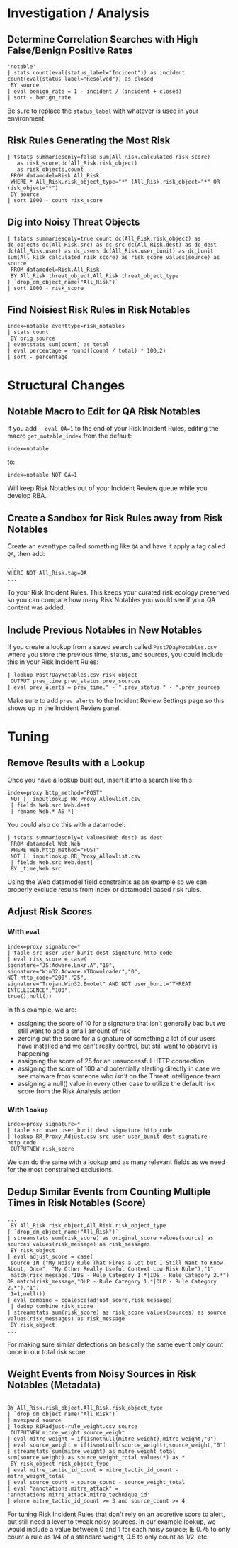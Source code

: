 # Investigation / Analysis
## Determine Correlation Searches with High False/Benign Positive Rates
```
'notable'
| stats count(eval(status_label="Incident")) as incident count(eval(status_label="Resolved")) as closed
 BY source
| eval benign_rate = 1 - incident / (incident + closed)
| sort - benign_rate
```
Be sure to replace the `status_label` with whatever is used in your environment.

## Risk Rules Generating the Most Risk
```
| tstats summariesonly=false sum(All_Risk.calculated_risk_score) 
   as risk_score,dc(All_Risk.risk_object) 
   as risk_objects,count
 FROM datamodel=Risk.All_Risk
 WHERE * All_Risk.risk_object_type="*" (All_Risk.risk_object="*" OR risk_object="*")
 BY source 
| sort 1000 - count risk_score
```

## Dig into Noisy Threat Objects
```
| tstats summariesonly=true count dc(All_Risk.risk_object) as dc_objects dc(All_Risk.src) as dc_src dc(All_Risk.dest) as dc_dest dc(All_Risk.user) as dc_users dc(All_Risk.user_bunit) as dc_bunit sum(All_Risk.calculated_risk_score) as risk_score values(source) as source
 FROM datamodel=Risk.All_Risk
 BY All_Risk.threat_object,All_Risk.threat_object_type 
| `drop_dm_object_name("All_Risk")` 
| sort 1000 - risk_score
```

## Find Noisiest Risk Rules in Risk Notables
```
index=notable eventtype=risk_notables 
| stats count
 BY orig_source 
| eventstats sum(count) as total 
| eval percentage = round((count / total) * 100,2) 
| sort - percentage
```

# Structural Changes
## Notable Macro to Edit for QA Risk Notables
If you add `| eval QA=1` to the end of your Risk Incident Rules, editing the macro `get_notable_index` from the default:
```
index=notable
```
to:
```
index=notable NOT QA=1
```
Will keep Risk Notables out of your Incident Review queue while you develop RBA.

## Create a Sandbox for Risk Rules away from Risk Notables
Create an eventtype called something like `QA` and have it apply a tag called `QA`, then add:
```
...
WHERE NOT All_Risk.tag=QA
...
```
To your Risk Incident Rules. This keeps your curated risk ecology preserved so you can compare how many Risk Notables you would see if your QA content was added.

## Include Previous Notables in New Notables
If you create a lookup from a saved search called `Past7DayNotables.csv` where you store the previous time, status, and sources, you could include this in your Risk Incident Rules:
```
| lookup Past7DayNotables.csv risk_object
 OUTPUT prev_time prev_status prev_sources
| eval prev_alerts = prev_time." - ".prev_status." - ".prev_sources
```
Make sure to add `prev_alerts` to the Incident Review Settings page so this shows up in the Incident Review panel.

# Tuning
## Remove Results with a Lookup
Once you have a lookup built out, insert it into a search like this:
```
index=proxy http_method="POST"
 NOT [| inputlookup RR_Proxy_Allowlist.csv
 | fields Web.src Web.dest
 | rename Web.* AS *]
```
You could also do this with a datamodel:
```
| tstats summariesonly=t values(Web.dest) as dest
 FROM datamodel Web.Web
 WHERE Web.http_method="POST"
 NOT [| inputlookup RR_Proxy_Allowlist.csv
 | fields Web.src Web.dest]
 BY _time,Web.src
```

Using the Web datamodel field constraints as an example so we can properly exclude results from index or datamodel based risk rules.

## Adjust Risk Scores
### With `eval`
```
index=proxy signature=*
| table src user user_bunit dest signature http_code
| eval risk_score = case(
signature="JS:Adware.Lnkr.A","10",
signature="Win32.Adware.YTDownloader","0",
NOT http_code="200","25",
signature="Trojan.Win32.Emotet" AND NOT user_bunit="THREAT INTELLIGENCE","100",
true(),null())
```

In this example, we are:

- assigning the score of 10 for a signature that isn't generally bad but we still want to add a small amount of risk
- zeroing out the score for a signature of something a lot of our users have installed and we can't really control, but still want to observe is happening
- assigning the score of 25 for an unsuccessful HTTP connection
- assigning the score of 100 and potentially alerting directly in case we see malware from someone who *isn't* on the Threat Intelligence team
- assigning a null() value in every other case to utilize the default risk score from the Risk Analysis action

### With `lookup`
```
index=proxy signature=* 
| table src user user_bunit dest signature http_code
| lookup RR_Proxy_Adjust.csv src user user_bunit dest signature http_code
 OUTPUTNEW risk_score
 ```

We can do the same with a lookup and as many relevant fields as we need for the most constrained exclusions.

## Dedup Similar Events from Counting Multiple Times in Risk Notables (Score)
```
...
 BY All_Risk.risk_object,All_Risk.risk_object_type 
| `drop_dm_object_name("All_Risk")` 
| streamstats sum(risk_score) as original_score values(source) as sources values(risk_message) as risk_messages
 BY risk_object
| eval adjust_score = case(
 source IN ("My Noisy Rule That Fires a Lot but I Still Want to Know About, Once", "My Other Really Useful Context Low Risk Rule"),"1",
 match(risk_message,"IDS - Rule Category 1.*|IDS - Rule Category 2.*") OR match(risk_message,"DLP - Rule Category 1.*|DLP - Rule Category 2.*"),"1",
 1=1,null())
| eval combine = coalesce(adjust_score,risk_message)
 | dedup combine risk_score
| streamstats sum(risk_score) as risk_score values(sources) as source values(risk_messages) as risk_message
 BY risk_object
...
```

For making sure similar detections on basically the same event only count once in our total risk score.

## Weight Events from Noisy Sources in Risk Notables (Metadata)
```
...
BY All_Risk.risk_object,All_Risk.risk_object_type
| `drop_dm_object_name("All_Risk")`
| mvexpand source
| lookup RIRadjust-rule_weight.csv source
 OUTPUTNEW mitre_weight source_weight
| eval mitre_weight = if(isnotnull(mitre_weight),mitre_weight,"0")
| eval source_weight = if(isnotnull(source_weight),source_weight,"0")
| streamstats sum(mitre_weight) as mitre_weight_total sum(source_weight) as source_weight_total values(*) as *
 BY risk_object risk_object_type
| eval mitre_tactic_id_count = mitre_tactic_id_count - mitre_weight_total
| eval source_count = source_count - source_weight_total
| eval "annotations.mitre_attack" = 'annotations.mitre_attack.mitre_technique_id'
| where mitre_tactic_id_count >= 3 and source_count >= 4
```

For tuning Risk Incident Rules that don't rely on an accretive score to alert, but still need a lever to tweak noisy sources. In our example lookup, we would include a value between 0 and 1 for each noisy source; IE 0.75 to only count a rule as 1/4 of a standard weight, 0.5 to only count as 1/2, etc.
